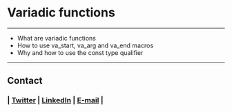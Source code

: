 # Variadic functions
---
* What are variadic functions
* How to use va_start, va_arg and va_end macros
*  Why and how to use the const type qualifier
---
## Contact

### | [Twitter](https://twitter.com/untalinfo) | [LinkedIn](https://www.linkedin.com/in/untalinfo) | [E-mail](racso1607@gmail.com) |
